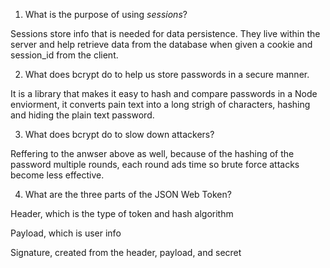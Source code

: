 <!-- Answers to the Short Answer Essay Questions go here -->

1. What is the purpose of using _sessions_?

Sessions store info that is needed for data persistence. They live within the server and help retrieve data from the database when given a cookie and session_id from the client.

2. What does bcrypt do to help us store passwords in a secure manner.

It is a library that makes it easy to hash and compare passwords in a Node enviorment, it converts pain text into a long strigh of characters, hashing and hiding the plain text password. 

3. What does bcrypt do to slow down attackers?

Reffering to the anwser above as well, because of the hashing of the password multiple rounds, each round ads time so brute force attacks become less effective. 

4. What are the three parts of the JSON Web Token?

Header, which is the type of token and hash algorithm 

Payload, which is user info 

Signature, created from the header, payload, and secret